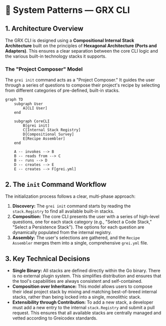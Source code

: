 # 📘 System Patterns — GRX CLI

## 1. Architecture Overview
The GRX CLI is designed using a **Compositional Internal Stack Architecture** built on the principles of **Hexagonal Architecture (Ports and Adapters)**. This ensures a clear separation between the core CLI logic and the various built-in technology stacks it supports.

### The "Project Composer" Model
The `grei init` command acts as a "Project Composer." It guides the user through a series of questions to compose their project's recipe by selecting from different categories of pre-defined, built-in stacks.

```mermaid
graph TD
    subgraph User
        A[CLI User]
    end

    subgraph CoreCLI
        B[grei init]
        C[Internal Stack Registry]
        D[Compositional Survey]
        E[Recipe Assembler]
    end

    A -- invokes --> B
    B -- reads from --> C
    B -- runs --> D
    D -- creates --> E
    E -- creates --> F[grei.yml]
```

## 2. The `init` Command Workflow
The initialization process follows a clear, multi-phase approach:

1.  **Discovery:** The `grei init` command starts by reading the `stack.Registry` to find all available built-in stacks.
2.  **Composition:** The core CLI presents the user with a series of high-level questions, one for each stack category (e.g., "Select a Code Stack," "Select a Persistence Stack"). The options for each question are dynamically populated from the internal registry.
3.  **Assembly:** The user's selections are gathered, and the `Recipe Assembler` merges them into a single, comprehensive `grei.yml` file.

## 3. Key Technical Decisions
- **Single Binary:** All stacks are defined directly within the Go binary. There is no external plugin system. This simplifies distribution and ensures that the tool's capabilities are always consistent and self-contained.
- **Composition over Inheritance:** This model allows users to compose their ideal project stack by mixing and matching best-of-breed internal stacks, rather than being locked into a single, monolithic stack.
- **Extensibility through Contribution:** To add a new stack, a developer must add a new entry to the internal `stack.Registry` and submit a pull request. This ensures that all available stacks are centrally managed and vetted according to Greicodex standards.
